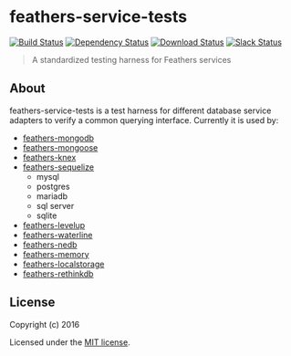 # feathers-service-tests

[![Build Status](https://travis-ci.org/feathersjs/feathers-service-tests.png?branch=master)](https://travis-ci.org/feathersjs/feathers-service-tests)
[![Dependency Status](https://img.shields.io/david/feathersjs/feathers-service-tests.svg?style=flat-square)](https://david-dm.org/feathersjs/feathers-service-tests)
[![Download Status](https://img.shields.io/npm/dm/feathers-service-tests.svg?style=flat-square)](https://www.npmjs.com/package/feathers-service-tests)
[![Slack Status](http://slack.feathersjs.com/badge.svg)](http://slack.feathersjs.com)

> A standardized testing harness for Feathers services

## About

feathers-service-tests is a test harness for different database service adapters to verify a common querying interface. Currently it is used by:

- [feathers-mongodb](https://github.com/feathersjs/feathers-mongodb)
- [feathers-mongoose](https://github.com/feathersjs/feathers-mongoose)
- [feathers-knex](https://github.com/feathersjs/feathers-knex)
- [feathers-sequelize](https://github.com/feathersjs/feathers-sequelize)
   - mysql
   - postgres
   - mariadb
   - sql server
   - sqlite
- [feathers-levelup](https://github.com/feathersjs/feathers-levelup)
- [feathers-waterline](https://github.com/feathersjs/feathers-waterline)
- [feathers-nedb](https://github.com/feathersjs/feathers-nedb)
- [feathers-memory](https://github.com/feathersjs/feathers-memory)
- [feathers-localstorage](https://github.com/feathersjs/feathers-localstorage)
- [feathers-rethinkdb](https://github.com/feathersjs/feathers-rethinkdb)

## License

Copyright (c) 2016

Licensed under the [MIT license](LICENSE).
